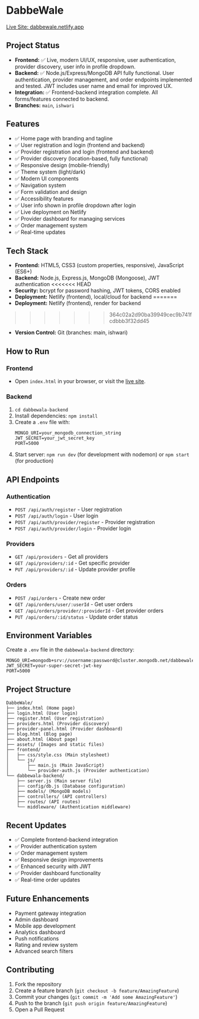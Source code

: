 # DabbeWale

[Live Site: dabbewale.netlify.app](https://dabbewale.netlify.app/)

## Project Status
- **Frontend:** ✅ Live, modern UI/UX, responsive, user authentication, provider discovery, user info in profile dropdown.
- **Backend:** ✅ Node.js/Express/MongoDB API fully functional. User authentication, provider management, and order endpoints implemented and tested. JWT includes user name and email for improved UX.
- **Integration:** ✅ Frontend-backend integration complete. All forms/features connected to backend.
- **Branches:** `main`, `ishwari`

## Features
- ✅ Home page with branding and tagline
- ✅ User registration and login (frontend and backend)
- ✅ Provider registration and login (frontend and backend)
- ✅ Provider discovery (location-based, fully functional)
- ✅ Responsive design (mobile-friendly)
- ✅ Theme system (light/dark)
- ✅ Modern UI components
- ✅ Navigation system
- ✅ Form validation and design
- ✅ Accessibility features
- ✅ User info shown in profile dropdown after login
- ✅ Live deployment on Netlify
- ✅ Provider dashboard for managing services
- ✅ Order management system
- ✅ Real-time updates

## Tech Stack
- **Frontend:** HTML5, CSS3 (custom properties, responsive), JavaScript (ES6+)
- **Backend:** Node.js, Express.js, MongoDB (Mongoose), JWT authentication
<<<<<<< HEAD
- **Security:** bcrypt for password hashing, JWT tokens, CORS enabled
- **Deployment:** Netlify (frontend), local/cloud for backend
=======
- **Deployment:** Netlify (frontend), render for backend
>>>>>>> 364c02a2d90ba39949cec9b741fcdbbb3f32dd45
- **Version Control:** Git (branches: main, ishwari)

## How to Run

### Frontend
- Open `index.html` in your browser, or visit the [live site](https://dabbewale.netlify.app/).

### Backend
1. `cd dabbewala-backend`
2. Install dependencies: `npm install`
3. Create a `.env` file with:
   ```
   MONGO_URI=your_mongodb_connection_string
   JWT_SECRET=your_jwt_secret_key
   PORT=5000
   ```
4. Start server: `npm run dev` (for development with nodemon) or `npm start` (for production)

## API Endpoints

### Authentication
- `POST /api/auth/register` - User registration
- `POST /api/auth/login` - User login
- `POST /api/auth/provider/register` - Provider registration
- `POST /api/auth/provider/login` - Provider login

### Providers
- `GET /api/providers` - Get all providers
- `GET /api/providers/:id` - Get specific provider
- `PUT /api/providers/:id` - Update provider profile

### Orders
- `POST /api/orders` - Create new order
- `GET /api/orders/user/:userId` - Get user orders
- `GET /api/orders/provider/:providerId` - Get provider orders
- `PUT /api/orders/:id/status` - Update order status

## Environment Variables
Create a `.env` file in the `dabbewala-backend` directory:
```
MONGO_URI=mongodb+srv://username:password@cluster.mongodb.net/dabbewale
JWT_SECRET=your-super-secret-jwt-key
PORT=5000
```

## Project Structure
```
DabbeWale/
├── index.html (Home page)
├── login.html (User login)
├── register.html (User registration)
├── providers.html (Provider discovery)
├── provider-panel.html (Provider dashboard)
├── blog.html (Blog page)
├── about.html (About page)
├── assets/ (Images and static files)
├── frontend/
│   ├── css/style.css (Main stylesheet)
│   └── js/
│       ├── main.js (Main JavaScript)
│       └── provider-auth.js (Provider authentication)
└── dabbewala-backend/
    ├── server.js (Main server file)
    ├── config/db.js (Database configuration)
    ├── models/ (MongoDB models)
    ├── controllers/ (API controllers)
    ├── routes/ (API routes)
    └── middleware/ (Authentication middleware)
```

## Recent Updates
- ✅ Complete frontend-backend integration
- ✅ Provider authentication system
- ✅ Order management system
- ✅ Responsive design improvements
- ✅ Enhanced security with JWT
- ✅ Provider dashboard functionality
- ✅ Real-time order updates

## Future Enhancements
- Payment gateway integration
- Admin dashboard
- Mobile app development
- Analytics dashboard
- Push notifications
- Rating and review system
- Advanced search filters

## Contributing
1. Fork the repository
2. Create a feature branch (`git checkout -b feature/AmazingFeature`)
3. Commit your changes (`git commit -m 'Add some AmazingFeature'`)
4. Push to the branch (`git push origin feature/AmazingFeature`)
5. Open a Pull Request
